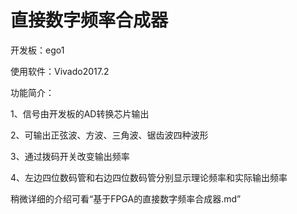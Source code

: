 # 直接数字频率合成器

开发板：ego1

使用软件：Vivado2017.2

功能简介：

1、信号由开发板的AD转换芯片输出

2、可输出正弦波、方波、三角波、锯齿波四种波形

3、通过拨码开关改变输出频率

4、左边四位数码管和右边四位数码管分别显示理论频率和实际输出频率

稍微详细的介绍可看“基于FPGA的直接数字频率合成器.md”